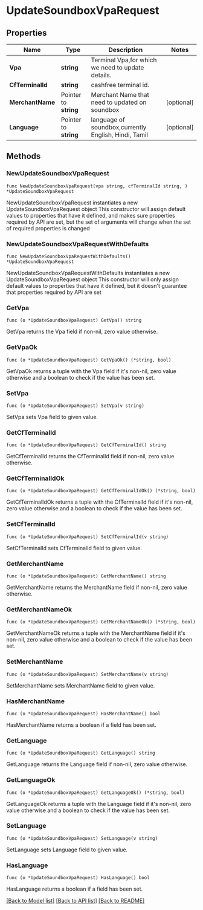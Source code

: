 # UpdateSoundboxVpaRequest

## Properties

Name | Type | Description | Notes
------------ | ------------- | ------------- | -------------
**Vpa** | **string** | Terminal Vpa,for which we need to update details. | 
**CfTerminalId** | **string** | cashfree terminal id. | 
**MerchantName** | Pointer to **string** | Merchant Name that need to updated on soundbox | [optional] 
**Language** | Pointer to **string** | language of soundbox,currently English, Hindi, Tamil | [optional] 

## Methods

### NewUpdateSoundboxVpaRequest

`func NewUpdateSoundboxVpaRequest(vpa string, cfTerminalId string, ) *UpdateSoundboxVpaRequest`

NewUpdateSoundboxVpaRequest instantiates a new UpdateSoundboxVpaRequest object
This constructor will assign default values to properties that have it defined,
and makes sure properties required by API are set, but the set of arguments
will change when the set of required properties is changed

### NewUpdateSoundboxVpaRequestWithDefaults

`func NewUpdateSoundboxVpaRequestWithDefaults() *UpdateSoundboxVpaRequest`

NewUpdateSoundboxVpaRequestWithDefaults instantiates a new UpdateSoundboxVpaRequest object
This constructor will only assign default values to properties that have it defined,
but it doesn't guarantee that properties required by API are set

### GetVpa

`func (o *UpdateSoundboxVpaRequest) GetVpa() string`

GetVpa returns the Vpa field if non-nil, zero value otherwise.

### GetVpaOk

`func (o *UpdateSoundboxVpaRequest) GetVpaOk() (*string, bool)`

GetVpaOk returns a tuple with the Vpa field if it's non-nil, zero value otherwise
and a boolean to check if the value has been set.

### SetVpa

`func (o *UpdateSoundboxVpaRequest) SetVpa(v string)`

SetVpa sets Vpa field to given value.


### GetCfTerminalId

`func (o *UpdateSoundboxVpaRequest) GetCfTerminalId() string`

GetCfTerminalId returns the CfTerminalId field if non-nil, zero value otherwise.

### GetCfTerminalIdOk

`func (o *UpdateSoundboxVpaRequest) GetCfTerminalIdOk() (*string, bool)`

GetCfTerminalIdOk returns a tuple with the CfTerminalId field if it's non-nil, zero value otherwise
and a boolean to check if the value has been set.

### SetCfTerminalId

`func (o *UpdateSoundboxVpaRequest) SetCfTerminalId(v string)`

SetCfTerminalId sets CfTerminalId field to given value.


### GetMerchantName

`func (o *UpdateSoundboxVpaRequest) GetMerchantName() string`

GetMerchantName returns the MerchantName field if non-nil, zero value otherwise.

### GetMerchantNameOk

`func (o *UpdateSoundboxVpaRequest) GetMerchantNameOk() (*string, bool)`

GetMerchantNameOk returns a tuple with the MerchantName field if it's non-nil, zero value otherwise
and a boolean to check if the value has been set.

### SetMerchantName

`func (o *UpdateSoundboxVpaRequest) SetMerchantName(v string)`

SetMerchantName sets MerchantName field to given value.

### HasMerchantName

`func (o *UpdateSoundboxVpaRequest) HasMerchantName() bool`

HasMerchantName returns a boolean if a field has been set.

### GetLanguage

`func (o *UpdateSoundboxVpaRequest) GetLanguage() string`

GetLanguage returns the Language field if non-nil, zero value otherwise.

### GetLanguageOk

`func (o *UpdateSoundboxVpaRequest) GetLanguageOk() (*string, bool)`

GetLanguageOk returns a tuple with the Language field if it's non-nil, zero value otherwise
and a boolean to check if the value has been set.

### SetLanguage

`func (o *UpdateSoundboxVpaRequest) SetLanguage(v string)`

SetLanguage sets Language field to given value.

### HasLanguage

`func (o *UpdateSoundboxVpaRequest) HasLanguage() bool`

HasLanguage returns a boolean if a field has been set.


[[Back to Model list]](../README.md#documentation-for-models) [[Back to API list]](../README.md#documentation-for-api-endpoints) [[Back to README]](../README.md)


